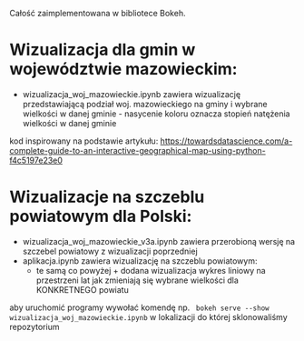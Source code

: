 Całość zaimplementowana w bibliotece Bokeh.

# Wizualizacja dla gmin w województwie mazowieckim:

- wizualizacja_woj_mazowieckie.ipynb zawiera wizualizację przedstawiającą podział woj. mazowieckiego na gminy i wybrane wielkości w danej gminie - nasycenie koloru oznacza stopień natężenia wielkości w danej gminie

kod inspirowany na podstawie artykułu: https://towardsdatascience.com/a-complete-guide-to-an-interactive-geographical-map-using-python-f4c5197e23e0


# Wizualizacje na szczeblu powiatowym dla Polski:

- wizualizacja_woj_mazowieckie_v3a.ipynb zawiera przerobioną wersję na szczebel powiatowy z wizualizacji poprzedniej
- aplikacja.ipynb zawiera wizualizację na szczeblu powiatowym:
    * te samą co powyżej + dodana wizualizacja wykres liniowy na przestrzeni lat jak zmieniają się wybrane wielkości dla KONKRETNEGO powiatu


aby uruchomić programy wywołać komendę np.
` bokeh serve --show wizualizacja_woj_mazowieckie.ipynb` 
w lokalizacji do której sklonowaliśmy repozytorium
